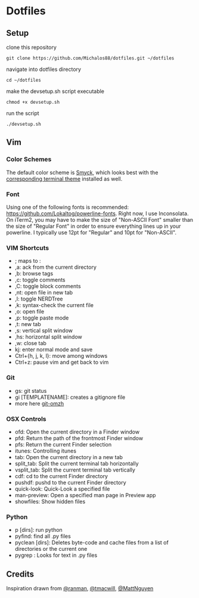 # Dotfiles

## Setup

clone this repository
```
git clone https://github.com/Michalos88/dotfiles.git ~/dotfiles
```
navigate into dotfiles directory
```
cd ~/dotfiles
```
make the devsetup.sh script executable
```
chmod +x devsetup.sh
```
run the script
```
./devsetup.sh
```

## Vim

### Color Schemes

The default color scheme is [Smyck](https://github.com/hukl/Smyck-Color-Scheme/), which looks best with the [corresponding terminal theme](https://github.com/hukl/Smyck-Color-Scheme/) installed as well.

### Font

Using one of the following fonts is recommended: https://github.com/Lokaltog/powerline-fonts. Right now, I use Inconsolata. On iTerm2, you may have to make the size of "Non-ASCII Font" smaller than the size of "Regular Font" in order to ensure everything lines up in your powerline. I typically use 12pt for "Regular" and 10pt for "Non-ASCII".

### VIM Shortcuts

* ; maps to :
* ,a: ack from the current directory
* ,b: browse tags
* ,c: toggle comments
* ,C: toggle block comments
* ,nt: open file in new tab
* ,l: toggle NERDTree
* ,k: syntax-check the current file
* ,o: open file
* ,p: toggle paste mode
* ,t: new tab
* ,s: vertical split window
* ,hs: horizontal split window
* ,w: close tab
* kj: enter normal mode and save
* Ctrl+{h, j, k, l}: move among windows
* Ctrl+z: pause vim and get back to vim

### Git
* gs: git status
* gi [TEMPLATENAME]: creates a gitignore file
* more here [git-omzh](https://github.com/robbyrussell/oh-my-zsh/tree/master/plugins/git)
### OSX Controls
* ofd: Open the current directory in a Finder window
* pfd: Return the path of the frontmost Finder window
* pfs:	Return the current Finder selection
* itunes: Controlling itunes
* tab:	Open the current directory in a new tab
* split_tab:	Split the current terminal tab horizontally
* vsplit_tab:	Split the current terminal tab vertically
* cdf:	cd to the current Finder directory
* pushdf:	pushd to the current Finder directory
* quick-look:	Quick-Look a specified file
* man-preview:	Open a specified man page in Preview app
* showfiles:	Show hidden files

### Python
* p [dirs]: run python
* pyfind: find all .py files
* pyclean [dirs]: Deletes byte-code and cache files from a list of directories or the current one
* pygrep <text>: Looks for text in .py files

## Credits

Inspiration drawn from [@ranman](https://github.com/ranman/), [@tmacwill](https://github.com/tmacwill/), [@MattNguyen](https://github.com/MattNguyen/)
